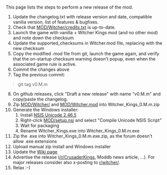 This page lists the steps to perform a new release of the mod.

1. Update the changelog.txt with release version and date, compatible vanilia version, list of features & bugfixes.
2. Check that [MOD/Witcher/credits.txt](MOD/Witcher/credits.txt) is up-to-date.
3. Launch the game with vanilla + Witcher Kings mod (and no other mod) and note down the checksum
4. Update the supported_checksums in Witcher.mod file, replacing with the new checksum
5. Copy the modified .mod file from git, launch the game again, and verify that the on-startup checksum warning doesn't popup, even when the associated game rule is active.
6. Commit the changes above
7. Tag the previous commit:
> git tag v0.M.m
8. On github releases, click "Draft a new release" with name "v0.M.m" and copy/paste the changelog.
9. Zip [MOD/Witcher/](MOD/Witcher/) and [MOD/Witcher.mod](MOD/Witcher.mod) into Witcher_Kings_0.M.m.zip
10. Generate the Windows installer:
	1. Install [NSIS Unicode 2.46.5](https://code.google.com/p/unsis/downloads/list)
	2. Right-click [MOD/setup.nsi](MOD/setup.nsi) and select "Compile Unicode NSIS Script"
	3. Wait for packaging
	4. Rename Witcher_Kings.exe into Witcher_Kings_0.M.m.exe
11. Zip the .exe into Witcher_Kings_0.M.m.exe.zip, as the forum doesn't allow .exe extensions
12. Upload manual zip install and Windows installer
13. Update the [Wiki page](http://www.ckiiwiki.com/Witcher_Kings)
14. Advertise the release ([/r/CrusaderKings](https://www.reddit.com/r/CrusaderKings), Moddb news article, ...). For major releases consider also x-posting to [r/witcher/](https://www.reddit.com/r/witcher/).
15. Relax :-)